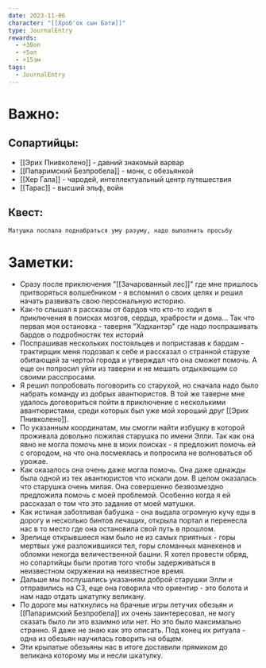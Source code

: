 ```yaml
---
date: 2023-11-06
character: "[[Хроб'ок сын Бати]]"
type: JournalEntry
rewards:
  - +30оп
  - +5оп
  - +15зм
tags:
  - JournalEntry
---
```

# Важно:
## Сопартийцы:
- [[Эрих Пнивколено]] - давний знакомый варвар
- [[Папаримский Безпробела]] - монк, с обезьянкой
- [[Хер Гала]] - чародей, интеллектуальный центр путешествия
- [[Тарас]] - высший эльф, войн

## Квест:
```
Матушка послала поднабраться уму разуму, надо выполнить просьбу
```
# Заметки:
- Сразу после приключения "[[Зачарованный лес]]" где мне пришлось притворяться волшебником - я вспомнил о своих целях и решил начать развивать свою персональную историю.
- Как-то слышал я рассказы от бардов что кто-то ходил в приключения в поисках мозгов, сердца, храбрости и дома... Так что первая моя остановка - таверня "Хэдхантэр" где надо поспрашивать бардов о подробностях тех историй
- Поспрашивав нескольких постояльцев и поприставав к бардам - трактирщик меня подозвал к себе и рассказал о странной старухе обитающей за чертой города и утверждал что она сможет помочь. А еще он попросил уйти из таверни и не мешать отдыхающим со своими расспросами.
- Я решил попробовать поговорить со старухой, но сначала надо было набрать команду из добрых авантюристов. В той же таверне мне удалось договориться пойти в приключение с несколькими авантюристами, среди которых был уже мой хороший друг [[Эрих Пнивколено]].
- По указанным координатам, мы смогли найти избушку в которой проживала довольно пожилая старушка по имени Элли. Так как она явно не могла помочь мне в моих поисках - я предложил помочь ей с огородом, на что она посмеялась и попросила не волноваться об урожае.
- Как оказалось она очень даже могла помочь. Она даже однажды была одной из тех авантюристов что искали дом. В целом оказалась что старушка очень милая. Она совершенно безвозмездно предложила помочь с моей проблемой. Особенно когда я ей рассказал о том что это задание от моей матушки.
- Как истиная заботливая бабушка - она выдала огромную кучу еды в дорогу и несколько бинтов лечащих, открыла портал и перенесла нас в то место где она остановила свой путь в прошлом.
- Зрелище открывшееся нам было не из самых приятных - горы мертвых уже разложившихся тел, горы сломанных манекенов и обломки некогда величественной башни. Я хотел провести обряд, но сопартийцы были против того чтобы задерживаться в неизвестном окружении на неизвестное время.
- Дальше мы послушались указаниям доброй старушки Элли и отправились на СЗ, еще она говорила что ориентир - это болота и нам надо отдать шкатулку великану.
- По дороге мы наткнулись на брачные игры летучих обезьян и [[Папаримский Безпробела]] их очень заинтересовал, не могу сказать было ли это взаимно или нет. Но это было максимально странно. Я даже не знаю как это описать. Под конец их ритуала - одна из обезьян научилась говорить на общем.
- Эти крылатые обезьяны нас в итоге доставили прямиком до великана которому мы и несли шкатулку.